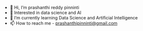 - 👋 Hi, I’m prashanthi reddy pinninti
- 👀 Interested in data science and AI
- 🌱 I’m currently learning Data Science and Artificial Intelligence
- 📫 How to reach me - prashanthipinninti@gmail.com

<!---
prashanthipinninti/prashanthipinninti is a ✨ special ✨ repository because its `README.md` (this file) appears on your GitHub profile.
You can click the Preview link to take a look at your changes.
--->
